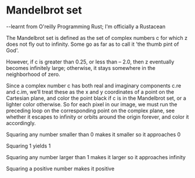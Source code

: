 # Mandelbrot set

--learnt from O'reilly Programming Rust; I'm officially a Rustacean

The Mandelbrot set is defined as the set of complex numbers c for which z
does not fly out to infinity. Some go as far as to call it 'the thumb pint of God'.

However, if c is greater than 0.25, or less than –
2.0, then z eventually becomes infinitely large; otherwise, it stays
somewhere in the neighborhood of zero.

Since a complex number c has both real and imaginary components c.re
and c.im, we’ll treat these as the x and y coordinates of a point on the
Cartesian plane, and color the point black if c is in the Mandelbrot set, or
a lighter color otherwise. So for each pixel in our image, we must run the
preceding loop on the corresponding point on the complex plane, see
whether it escapes to infinity or orbits around the origin forever, and color
it accordingly.


Squaring any number smaller than 0 makes it smaller so it approaches 0

Squaring 1 yields 1

Squaring any number larger than 1 makes it larger so it approaches infinity

Squaring a positive number makes it positive